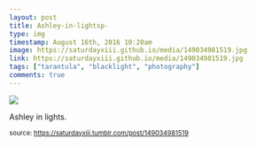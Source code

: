 ```yaml
---
layout: post
title: Ashley-in-lightsp-
type: img
timestamp: August 16th, 2016 10:20am
image: https://saturdayxiii.github.io/media/149034981519.jpg
link: https://saturdayxiii.github.io/media/149034981519.jpg
tags: ["tarantula", "blacklight", "photography"]
comments: true
---
```

<img src="https://saturdayxiii.github.io/media/149034981519.jpg"/>

Ashley in lights.
 
  
<small>source: https://saturdayxiii.tumblr.com/post/149034981519</small>